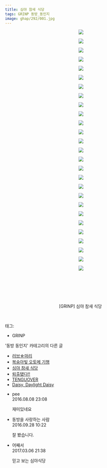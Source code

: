 ```yaml
---
title: 심야 참새 식당
tags: GRINP 동방_동인지
image: ghap/292/001.jpg
---
```

<div class="article">
<p style="text-align: center; clear: none; float: none;"><img src="{{ site.nasurl }}/ghap/292/001.jpg"/></p>
<p style="text-align: center; clear: none; float: none;"><img src="{{ site.nasurl }}/ghap/292/002.jpg"/></p>
<p style="text-align: center; clear: none; float: none;"><img src="{{ site.nasurl }}/ghap/292/003.jpg"/></p>
<p style="text-align: center; clear: none; float: none;"><img src="{{ site.nasurl }}/ghap/292/004.jpg"/></p>
<p style="text-align: center; clear: none; float: none;"><img src="{{ site.nasurl }}/ghap/292/005.jpg"/></p>
<p style="text-align: center; clear: none; float: none;"><img src="{{ site.nasurl }}/ghap/292/006.jpg"/></p>
<p style="text-align: center; clear: none; float: none;"><img src="{{ site.nasurl }}/ghap/292/007.jpg"/></p>
<p style="text-align: center; clear: none; float: none;"><img src="{{ site.nasurl }}/ghap/292/008.jpg"/></p>
<p style="text-align: center; clear: none; float: none;"><img src="{{ site.nasurl }}/ghap/292/009.jpg"/></p>
<p style="text-align: center; clear: none; float: none;"><img src="{{ site.nasurl }}/ghap/292/010.jpg"/></p>
<p style="text-align: center; clear: none; float: none;"><img src="{{ site.nasurl }}/ghap/292/011.jpg"/></p>
<p style="text-align: center; clear: none; float: none;"><img src="{{ site.nasurl }}/ghap/292/012.jpg"/></p>
<p style="text-align: center; clear: none; float: none;"><img src="{{ site.nasurl }}/ghap/292/013.jpg"/></p>
<p style="text-align: center; clear: none; float: none;"><img src="{{ site.nasurl }}/ghap/292/014.jpg"/></p>
<p style="text-align: center; clear: none; float: none;"><img src="{{ site.nasurl }}/ghap/292/015.jpg"/></p>
<p style="text-align: center; clear: none; float: none;"><img src="{{ site.nasurl }}/ghap/292/016.jpg"/></p>
<p style="text-align: center; clear: none; float: none;"><img src="{{ site.nasurl }}/ghap/292/017.jpg"/></p>
<p style="text-align: center; clear: none; float: none;"><img src="{{ site.nasurl }}/ghap/292/018.jpg"/></p>
<p style="text-align: center; clear: none; float: none;"><img src="{{ site.nasurl }}/ghap/292/019.jpg"/></p>
<p style="text-align: center; clear: none; float: none;"><img src="{{ site.nasurl }}/ghap/292/020.jpg"/></p>
<p style="text-align: center; clear: none; float: none;"><img src="{{ site.nasurl }}/ghap/292/021.jpg"/></p>
<p style="text-align: center; clear: none; float: none;"><img src="{{ site.nasurl }}/ghap/292/022.jpg"/></p>
<p style="text-align: center; clear: none; float: none;"><img src="{{ site.nasurl }}/ghap/292/023.jpg"/></p>
<p style="text-align: center; clear: none; float: none;"><img src="{{ site.nasurl }}/ghap/292/024.jpg"/></p>
<p style="text-align: center; clear: none; float: none;"><img src="{{ site.nasurl }}/ghap/292/025.jpg"/></p>
<p style="text-align: center; clear: none; float: none;"><img src="{{ site.nasurl }}/ghap/292/026.jpg"/></p>
<p style="text-align: center; clear: none; float: none;"><img src="{{ site.nasurl }}/ghap/292/027.jpg"/></p>
<p style="text-align: center; clear: none; float: none;"><br/></p>
<p style="text-align: center; clear: none; float: none;"><br/></p>
<p style="text-align: center; clear: none; float: none;"><br/></p>
<p style="text-align: center; clear: none; float: none;">[GRINP] 심야 참새 식당 </p>
<p><br/></p>
</div><div class="tagTrail">
<p>태그: </p>
<ul>
<li>GRINP</li>
</ul>
</div><div class="another">
<p>'동방 동인지' 카테고리의 다른 글</p>
<ul>
<li><a href="/2016-06-19-ghap_294">러브☆마리</a></li>
<li><a href="/2016-06-19-ghap_293">복숭아빛 오토메 기행</a></li>
<li><a href="/2016-06-19-ghap_292">심야 참새 식당</a></li>
<li><a href="/2016-06-19-ghap_291">퇴출됐다!!</a></li>
<li><a href="/2016-06-19-ghap_290">TENGUOVER</a></li>
<li><a href="/2016-06-19-ghap_289">Daisy, Daylight Daisy</a></li>
</ul>
</div><div class="cb_module cb_fluid">
<div class="cb_wrt cb_profile">
<div class="comment">
<ul>
<li class="cb_thumb_off" id="comment14776926">
<div class="cb_comment_area">
<div class="cb_info_area">
<div class="cb_section">
<span class="cb_nick_name">pee</span>
</div>
<div class="cb_section">
<span class="cb_date">2016.08.08 23:08 </span>
</div>
</div>
<div class="cb_dsc_comment">
<p class="cb_dsc">
											재미있네요
										</p>
</div>
</div></li>
<li class="cb_thumb_off" id="comment14815404">
<div class="cb_comment_area">
<div class="cb_info_area">
<div class="cb_section">
<span class="cb_nick_name">동방을 사랑하는 사람</span>
</div>
<div class="cb_section">
<span class="cb_date">2016.09.28 10:22 </span>
</div>
</div>
<div class="cb_dsc_comment">
<p class="cb_dsc">
											잘 봤습니다.
										</p>
</div>
</div></li>
<li class="cb_thumb_off" id="comment14932921">
<div class="cb_comment_area">
<div class="cb_info_area">
<div class="cb_section">
<span class="cb_nick_name">어째서</span>
</div>
<div class="cb_section">
<span class="cb_date">2017.03.06 21:38 </span>
</div>
</div>
<div class="cb_dsc_comment">
<p class="cb_dsc">
											믿고 보는 심야식당
										</p>
</div>
</div></li>
</ul>
</div>
</div><!-- commentList close -->
</div>